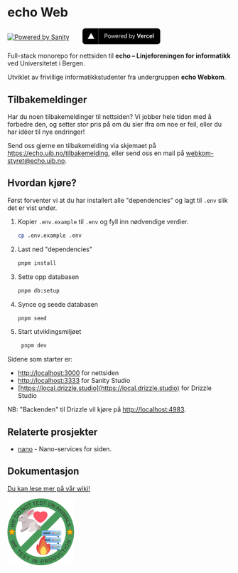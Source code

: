 # echo Web

<div aling="center" style="display: flex; align-items: center; gap: 30px; margin: 10px auto; max-height: 150px;">
  <a href="https://sanity.io" target="_blank" rel="noopener">
    <img src="https://cdn.sanity.io/images/3do82whm/next/51af00784c5addcf63ae7f0c416756acca7e63ac-353x71.svg?dl=sanity-logo.svg" width="180" alt="Powered by Sanity" />
  </a>
  <a href="https://vercel.com/?utm_source=echo-webkom&utm_campaign=oss" target="_blank" rel="noopener">
    <img src=".github/powered-by-vercel.svg" width="175" alt="Powered by Vercel" />
  </a>
</div>

Full-stack monorepo for nettsiden til **echo – Linjeforeningen for informatikk** ved Universitetet i Bergen.

Utviklet av frivillige informatikkstudenter fra undergruppen **echo Webkom**.

## Tilbakemeldinger

Har du noen tilbakemeldinger til nettsiden?
Vi jobber hele tiden med å forbedre den,
og setter stor pris på om du sier ifra om noe er feil,
eller du har idéer til nye endringer!

Send oss gjerne en tilbakemelding via skjemaet på https://echo.uib.no/tilbakemelding,
eller send oss en mail på [webkom-styret@echo.uib.no](mailto:webkom-styret@echo.uib.no).

## Hvordan kjøre?

Først forventer vi at du har installert alle "dependencies" og lagt til `.env` slik det er vist under.

1. Kopier `.env.example` til `.env` og fyll inn nødvendige verdier.

   ```sh
   cp .env.example .env
   ```

1. Last ned "dependencies"

   ```sh
   pnpm install
   ```

1. Sette opp databasen

   ```sh
   pnpm db:setup
   ```

1. Synce og seede databasen

   ```sh
   pnpm seed
   ```

1. Start utviklingsmiljøet

   ```sh
    pnpm dev
   ```

Sidene som starter er:

- [http://localhost:3000](http://localhost:3000) for nettsiden
- [http://localhost:3333](http://localhost:3333) for Sanity Studio
- [https://local.drizzle.studio](https://local.drizzle.studio) for Drizzle Studio

NB: "Backenden" til Drizzle vil kjøre på [http://localhost:4983](http://localhost:4983).

## Relaterte prosjekter

- [nano](https://github.com/echo-webkom/nano) - Nano-services for siden.

## Dokumentasjon

[Du kan lese mer på vår wiki!](https://docs.echo-webkom.no)

<img height="150px" style="height: 150px;" src="./.github/wetestinprod.png" />
